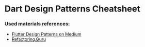 # Dart Design Patterns Cheatsheet
### Used materials references:
- [Flutter Design Patterns on Medium](https://medium.com/flutter-community/flutter-design-patterns-0-introduction-5e88cfff6792)
- [Refactoring.Guru](https://refactoring.guru)
